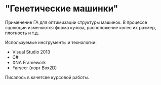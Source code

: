 # "Генетические машинки"
Применение ГА для оптимизации структуры машинок. В процессе эцолюции изменяются форма кузова, расположение колес их размер, плотность и т.д.

Используемые инструменты и технологии:
* Visual Studio 2013
* C#
* XNA Framework
* Farseer (порт Box2D)

Писалось в качетсве курсовой работы.

